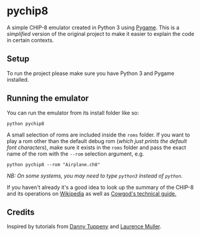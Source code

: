 # pychip8
A simple CHIP-8 emulator created in Python 3 using [Pygame](https://www.pygame.org/wiki/about).
This is a _simplified_ version of the original project to make it easier to explain the code in certain contexts.

## Setup

To run the project please make sure you have Python 3 and Pygame installed.

## Running the emulator

You can run the emulator from its install folder like so:

```
python pychip8
```
A small selection of roms are included inside the `roms` folder. If you want to play a rom other than the default debug rom (*which just prints the default font characters*), make sure it exists in the `roms` folder and pass the exact name of the rom with the
`--rom` selection argument, e.g.

```
python pychip8 --rom "Airplane.ch8"
```

_NB: On some systems, you may need to type `python3` instead of `python`._

If you haven't already it's a good idea to look up the summary of the CHIP-8 and its operations on [Wikipedia](https://en.wikipedia.org/wiki/CHIP-8) as well as [Cowgod's technical guide.](http://devernay.free.fr/hacks/chip8/C8TECH10.HTM)

## Credits
Inspired by tutorials from [Danny Tuppeny](https://blog.dantup.com/2016/06/building-a-chip-8-interpreter-in-csharp/) and [Laurence Muller](http://www.multigesture.net/articles/how-to-write-an-emulator-chip-8-interpreter/).